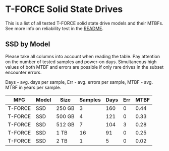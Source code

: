 T-FORCE Solid State Drives
==========================

This is a list of all tested T-FORCE solid state drive models and their MTBFs. See
more info on reliability test in the [README](https://github.com/linuxhw/SMART).

SSD by Model
------------

Please take all columns into account when reading the table. Pay attention on the
number of tested samples and power-on days. Simultaneous high values of both MTBF
and errors are possible if only rare drives in the subset encounter errors.

Days - avg. days per sample,
Err  - avg. errors per sample,
MTBF - avg. MTBF in years per sample.

| MFG       | Model              | Size   | Samples | Days  | Err   | MTBF |
|-----------|--------------------|--------|---------|-------|-------|------|
| T-FORCE   | SSD                | 250 GB | 3       | 160   | 0     | 0.44   |
| T-FORCE   | SSD                | 500 GB | 4       | 121   | 0     | 0.33   |
| T-FORCE   | SSD                | 512 GB | 7       | 104   | 3     | 0.28   |
| T-FORCE   | SSD                | 1 TB   | 16      | 91    | 0     | 0.25   |
| T-FORCE   | SSD                | 2 TB   | 1       | 5     | 0     | 0.02   |
